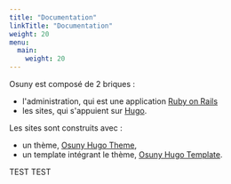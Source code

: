```yaml
---
title: "Documentation"
linkTitle: "Documentation"
weight: 20
menu:
  main:
    weight: 20
---
```


Osuny est composé de 2 briques :
- l'administration, qui est une application [Ruby on Rails](https://rubyonrails.org/)
- les sites, qui s'appuient sur [Hugo](https://gohugo.io/).


Les sites sont construits avec :
- un thème, [Osuny Hugo Theme](https://github.com/noesya/osuny-hugo-theme),
- un template intégrant le thème, [Osuny Hugo Template](https://github.com/noesya/osuny-hugo-template).

TEST TEST
